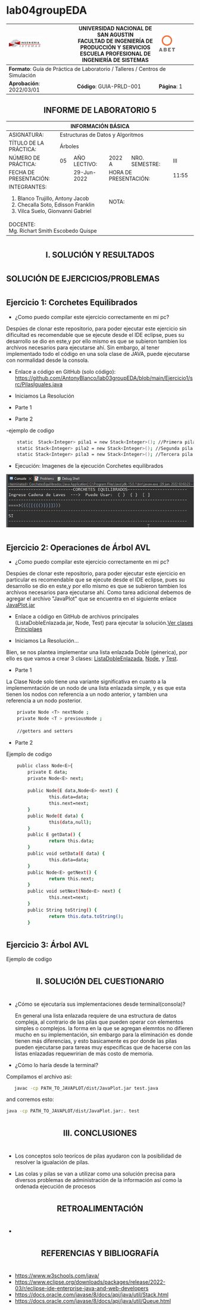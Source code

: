 # lab04groupEDA
<table>
    <theader>
        <tr>
            <td><img src="https://github.com/rescobedoq/pw2/blob/main/epis.png?raw=true" alt="EPIS" style="width:50%; height:auto"/></td>
            <th>
                <span style="font-weight:bold;">UNIVERSIDAD NACIONAL DE SAN AGUSTIN</span><br />
                <span style="font-weight:bold;">FACULTAD DE INGENIERÍA DE PRODUCCIÓN Y SERVICIOS</span><br />
                <span style="font-weight:bold;">ESCUELA PROFESIONAL DE INGENIERÍA DE SISTEMAS</span>
            </th>
            <td><img src="https://github.com/rescobedoq/pw2/blob/main/abet.png?raw=true" alt="ABET" style="width:50%; height:auto"/></td>
        </tr>
    </theader>
    <tbody>
        <tr><td colspan="3"><span style="font-weight:bold;">Formato</span>: Guía de Práctica de Laboratorio / Talleres / Centros de Simulación</td></tr>
        <tr><td><span style="font-weight:bold;">Aprobación</span>:  2022/03/01</td><td><span style="font-weight:bold;">Código</span>: GUIA-PRLD-001</td><td><span style="font-weight:bold;">Página</span>: 1</td></tr>
    </tbody>
</table>
</div>
<div align="center">
    <span style="font-weight:bold;"><h2>INFORME DE LABORATORIO 5</h2></span>
</div>


<table>
<theader>
    <tr><th colspan="6" style="width:50%; height:auto; text-align:center">INFORMACIÓN BÁSICA</th></tr>
</theader>
<tbody>
    <tr>
        <td>ASIGNATURA:</td><td colspan="5">Estructuras de Datos y Algoritmos</td>
    </tr>
    <tr>
        <td>TÍTULO DE LA PRÁCTICA:</td><td colspan="5">Árboles</td>
    </tr>
    <tr>
        <td>NÚMERO DE PRÁCTICA:</td><td>05</td><td>AÑO LECTIVO:</td><td>2022 A</td><td>NRO. SEMESTRE:</td><td>III</td>
    </tr>
    <tr>
        <td colspan="2">FECHA DE PRESENTACIÓN:</td><td>29-Jun-2022</td><td colspan="2">HORA DE PRESENTACIÓN:</td><td>11:55</td>
    </tr>
    <tr>
        <td colspan="3">INTEGRANTES:
        <ol>
        <li>Blanco Trujillo, Antony Jacob</li>
        <li>Checalla Soto, Edisson Franklin</li>
        <li>Vilca Suelo, Gionvanni Gabriel</li>
        </ol>
        </td>
        <td colspan="2"> NOTA:</td>
        <td>     </td>
    </tr>
    <tr>
        <td colspan="6">DOCENTE:<br>
        Mg. Richart Smith Escobedo Quispe
        </td>
    </tr>
</table>

#
<div align="center">
    <span style="font-weight:bold;"><h2>I. SOLUCIÓN Y RESULTADOS </h2></span>
</div>

#
## SOLUCIÓN DE EJERCICIOS/PROBLEMAS

#
## Ejercicio 1: Corchetes Equilibrados

-   ¿Como puedo compilar este ejercicio correctamente en mi pc?

Despúes de clonar este repositorio, para poder ejecutar este ejercicio sin dificultad es recomendable que se ejecute desde el IDE eclipse, pues su desarrollo se dio en este,y por ello mismo es que se subieron tambien los archivos necesarios para ejecutarse ahí. Sin embargo, al tener implementado todo el código en una sola clase de JAVA, puede ejecutarse con normalidad desde la consola.

-   Enlace a código en GitHub (solo código): https://github.com/AntonyBlanco/lab03groupEDA/blob/main/Ejercicio1/src/PilasIguales.java


-   Iniciamos La Resolución

-   Parte 1

-   Parte 2


-ejemplo de codigo 

```sh 
	static  Stack<Integer> pila1 = new Stack<Integer>(); //Primera pila de cilindros
	static Stack<Integer> pila2 = new Stack<Integer>(); //Segunda pila de cilindros
	static Stack<Integer> pila3 = new Stack<Integer>(); //Tercera pila de cilindros
```



-   Ejecución: Imagenes de la ejecución Corchetes equilibrados

<div align="center">

![Ejecucion](Imagenes%20Para%20Informe/Ejercicio01/FYVBI3nIML.png)
</div>


#
## Ejercicio 2: Operaciones de Árbol AVL

-   ¿Como puedo compilar este ejercicio correctamente en mi pc?

Despúes de clonar este repositorio, para poder ejecutar este ejercicio en particular es recomendable que se ejecute desde el IDE eclipse, pues su desarrollo se dio en este,y por ello mismo es que se subieron tambien los archivos necesarios para ejecutarse ahí. Como tarea adicional debemos de agregar el archivo "JavaPlot" que se encuentra en el siguiente enlace [JavaPlot.jar](https://github.com/AntonyBlanco/lab04groupEDA/tree/echecalla/JavaPlot/JavaPlot-0.5.0/dist)

-   Enlace a código en GitHub de archivos principales (ListaDobleEnlazada.jar, Node, Test) para ejecutar la solución.[Ver clases Principlaes](https://github.com/AntonyBlanco/lab04groupEDA/tree/echecalla/Ejercicio2/src/LinkedListSort)

-   Iniciamos La Resolución...

Bien, se nos plantea implementar una lista enlazada Doble (génerica), por ello es que vamos a crear 3 clases: [ListaDobleEnlazada](https://github.com/AntonyBlanco/lab04groupEDA/blob/echecalla/Ejercicio2/src/LinkedListSort/ListaDobleEnlazada.java), [Node](https://github.com/AntonyBlanco/lab04groupEDA/blob/echecalla/Ejercicio2/src/LinkedListSort/Node.java), y [Test](https://github.com/AntonyBlanco/lab04groupEDA/blob/echecalla/Ejercicio2/src/LinkedListSort/Test.java). 

-   Parte 1

La Clase Node solo tiene una variante significativa en cuanto a la implememntación de un nodo de una lista enlazada simple, y es que esta tienen los nodos con referencia a un nodo anterior, y tambien una referencia a un nodo posterior.

```sh 
    private Node <T> nextNode ;
    private Node <T > previousNode ;

    //getters and setters
```
-   Parte 2



Ejemplo de codigo
```sh
    public class Node<E>{
        private E data;
        private Node<E> next;

        public Node(E data,Node<E> next) {
                this.data=data;
                this.next=next;
        }
        public Node(E data) {
                this(data,null);
        }
        public E getData() {
                return this.data;
        }
        public void setData(E data) {
                this.data=data;
        }
        public Node<E> getNext() {
                return this.next;
        }
        public void setNext(Node<E> next) {
                this.next=next;
        }
        public String toString() {
                return this.data.toString();
        }

```

#
## Ejercicio 3: Árbol AVL

Ejemplo de codigo

#
<div align="center">
    <span style="font-weight:bold;"><h2>II. SOLUCIÓN DEL CUESTIONARIO </h2></span>
</div>

#

- ¿Cómo se ejecutaría sus implementaciones desde terminal(consola)?

    En general una lista enlazada requiere de una estructura de datos compleja, al contrario de las pilas que pueden operar con elementos simples o complejos. la forma en la que se agregan elemntos no difieren mucho en su implementación, sin embargo para la eliminación es donde tienen más diferencias, y esto basicamente es por donde las pilas pueden ejecutarse para tareas muy especificas que de hacerse con las listas enlazadas requewririan de más costo de memoria. 

- ¿Cómo lo haría desde la terminal?


Compilamos el archivo asi:

```sh
   javac -cp PATH_TO_JAVAPLOT/dist/JavaPlot.jar test.java
```



and corremos esto:

```sh
java -cp PATH_TO_JAVAPLOT/dist/JavaPlot.jar:. test
```

#
<div align="center">
    <span style="font-weight:bold;"><h2>III. CONCLUSIONES </h2></span>
</div>

#
-   Los conceptos solo teoricos de pilas ayudaron con la posibilidad de resolver la igualación de pilas.

-   Las colas y pilas se van a utilizar como una solución precisa para diversos problemas de administración de la información así como la ordenada ejecución de procesos


#
<div align="center">
    <span style="font-weight:bold;"><h2>RETROALIMENTACIÓN </h2></span>
</div>

#

-   

#
<div align="center">
    <span style="font-weight:bold;"><h2>REFERENCIAS Y BIBLIOGRAFÍA </h2></span>
</div>

#

-   https://www.w3schools.com/java/
-   https://www.eclipse.org/downloads/packages/release/2022-03/r/eclipse-ide-enterprise-java-and-web-developers
-   https://docs.oracle.com/javase/8/docs/api/java/util/Stack.html
-   https://docs.oracle.com/javase/8/docs/api/java/util/Queue.html
   
    
